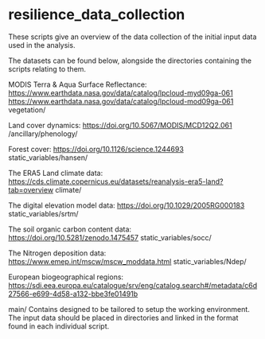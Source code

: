 # resilience_data_collection
These scripts give an overview of the data collection of the initial input data used in the analysis.

The datasets can be found below, alongside the directories containing the scripts relating to them.

MODIS Terra & Aqua Surface Reflectance:
https://www.earthdata.nasa.gov/data/catalog/lpcloud-myd09ga-061
https://www.earthdata.nasa.gov/data/catalog/lpcloud-mod09ga-061
vegetation/

Land cover dynamics:
https://doi.org/10.5067/MODIS/MCD12Q2.061
/ancillary/phenology/

Forest cover:
https://doi.org/10.1126/science.1244693
static_variables/hansen/

The ERA5 Land climate data:
https://cds.climate.copernicus.eu/datasets/reanalysis-era5-land?tab=overview
climate/

The digital elevation model data:
https://doi.org/10.1029/2005RG000183
static_variables/srtm/

The soil organic carbon content data:
https://doi.org/10.5281/zenodo.1475457
static_variables/socc/

The Nitrogen deposition data:
https://www.emep.int/mscw/mscw_moddata.html
static_variables/Ndep/

European biogeographical regions:
https://sdi.eea.europa.eu/catalogue/srv/eng/catalog.search#/metadata/c6d27566-e699-4d58-a132-bbe3fe01491b

main/
Contains designed to be tailored to setup the working environment. The input data should be placed in directories and linked in the format found in each individual script.